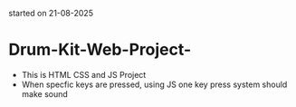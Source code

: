 ﻿started on 21-08-2025 


# Drum-Kit-Web-Project-
- This is HTML CSS and JS Project
- When specfic keys are pressed, using JS one key press system should make sound
